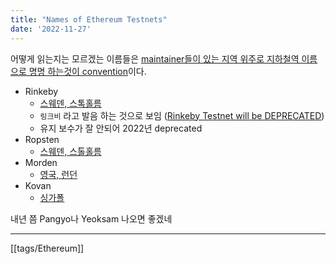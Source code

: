```yaml
---
title: "Names of Ethereum Testnets"
date: '2022-11-27'
---
```


어떻게 읽는지는 모르겠는 이름들은 [maintainer들이 있는 지역 위주로 지하철역 이름으로 명명 하는것이 convention](https://ethereum.stackexchange.com/a/35387/54687)이다.

- Rinkeby
	- [스웨덴, 스톡홀름](https://www.google.com/maps/place/Rinkeby/@59.3884052,17.9286929,15z/data=!4m5!3m4!1s0x0:0x4354dd26369fac1!8m2!3d59.3884052!4d17.9286929)
	- `링크비` 라고 발음 하는 것으로 보임 ([Rinkeby Testnet will be DEPRECATED](https://youtu.be/dcznp3hU5CI))
	- 유지 보수가 잘 안되어 2022년 deprecated
- Ropsten
	- [스웨덴, 스톨홀름](https://www.google.com/maps/place/Ropsten/@59.357298,18.1000293,17z/data=!4m12!1m6!3m5!1s0x465f9d301e213c4b:0xa9af164af3c2a1ca!2sRopsten!8m2!3d59.357298!4d18.102218!3m4!1s0x465f9d301e213c4b:0xa9af164af3c2a1ca!8m2!3d59.357298!4d18.102218)
- Morden
	- [영국, 런던](https://www.google.com/maps/place/Morden/@51.4022497,-0.1968954,17z/data=!4m5!3m4!1s0x4876089ba1084197:0x2ac7b58e423b864b!8m2!3d51.4022497!4d-0.1947067)
- Kovan
	- [싱가폴](https://www.google.com/maps/place/Kovan+MRT+Station+(NE13)/@1.359923,103.8829553,17z/data=!4m5!3m4!1s0x31da17cc075471b3:0xcbe5718d49810154!8m2!3d1.359923!4d103.885144)

내년 쯤 Pangyo나 Yeoksam 나오면 좋겠네

---
[[tags/Ethereum]]